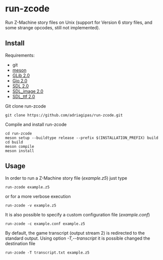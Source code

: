# run-zcode
Run Z-Machine story files on Unix (support for Version 6 story files,
and some strange opcodes, still not implemented).

## Install

Requirements:
- git
- [meson](https://mesonbuild.com/)
- [GLib 2.0](https://gitlab.gnome.org/GNOME/glib/)
- [Gio 2.0](https://gitlab.gnome.org/GNOME/glib/)
- [SDL 2.0](https://github.com/libsdl-org/SDL)
- [SDL_image 2.0](https://github.com/libsdl-org/SDL_image)
- [SDL_ttf 2.0](https://github.com/libsdl-org/SDL_ttf)

Git clone run-zcode
```
git clone https://github.com/adriagipas/run-zcode.git
```

Compile and install run-zcode
```
cd run-zcode
meson setup --buildtype release --prefix $(INSTALLATION_PREFIX) build
cd build
meson compile
meson install
```

## Usage

In order to run a Z-Machine story file (*example.z5*) just type
```
run-zcode example.z5
```
or for a more verbose execution
```
run-zcode -v example.z5
```

It is also possible to specify a custom configuration file (*example.conf*)
```
run-zcode -c example.conf example.z5
```

By default, the game transcript (output stream 2) is redirected to the
standard output. Using option *-T,--transcript* it is possible changed
the destination file
```
run-zcode -T transcript.txt example.z5
```
